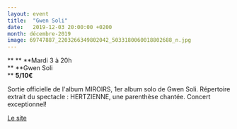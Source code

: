 ```yaml
---
layout: event
title:  "Gwen Soli"
date:   2019-12-03 20:00:00 +0200
month: décembre-2019
image: 69747887_2203266349802042_5033180060018802688_n.jpg
---
```


**
**
**Mardi 3 à 20h  
** **Gwen Soli  
** **5/10€**

Sortie officielle de l'album MIROIRS, 1er album solo de Gwen Soli. Répertoire extrait du spectacle : HERTZIENNE, une parenthèse chantée. Concert exceptionnel!

[Le site](http://www.gwensoli.fr/)